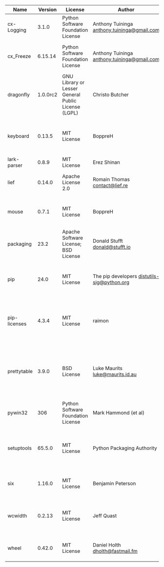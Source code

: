 | Name         | Version  | License                                             | Author                                        | URL                                            | Description                                                                                           |
|--------------|----------|-----------------------------------------------------|-----------------------------------------------|------------------------------------------------|-------------------------------------------------------------------------------------------------------|
| cx-Logging   | 3.1.0    | Python Software Foundation License                  | Anthony Tuininga <anthony.tuininga@gmail.com> | https://github.com/anthony-tuininga/cx_Logging | Python and C interfaces for logging                                                                   |
| cx_Freeze    | 6.15.14  | Python Software Foundation License                  | Anthony Tuininga <anthony.tuininga@gmail.com> | https://github.com/marcelotduarte/cx_Freeze    | Create standalone executables from Python scripts                                                     |
| dragonfly    | 1.0.0rc2 | GNU Library or Lesser General Public License (LGPL) | Christo Butcher                               | https://github.com/dictation-toolbox/dragonfly | Speech recognition extension library                                                                  |
| keyboard     | 0.13.5   | MIT License                                         | BoppreH                                       | https://github.com/boppreh/keyboard            | Hook and simulate keyboard events on Windows and Linux                                                |
| lark-parser  | 0.8.9    | MIT License                                         | Erez Shinan                                   | https://github.com/erezsh/lark                 | a modern parsing library                                                                              |
| lief         | 0.14.0   | Apache License 2.0                                  | Romain Thomas <contact@lief.re>               | https://lief-project.github.io/                | Library to instrument executable formats                                                              |
| mouse        | 0.7.1    | MIT License                                         | BoppreH                                       | https://github.com/boppreh/mouse               | Hook and simulate mouse events on Windows and Linux                                                   |
| packaging    | 23.2     | Apache Software License; BSD License                | Donald Stufft <donald@stufft.io>              | https://github.com/pypa/packaging              | Core utilities for Python packages                                                                    |
| pip          | 24.0     | MIT License                                         | The pip developers <distutils-sig@python.org> | https://pip.pypa.io/                           | The PyPA recommended tool for installing Python packages.                                             |
| pip-licenses | 4.3.4    | MIT License                                         | raimon                                        | https://github.com/raimon49/pip-licenses       | Dump the software license list of Python packages installed with pip.                                 |
| prettytable  | 3.9.0    | BSD License                                         | Luke Maurits <luke@maurits.id.au>             | https://github.com/jazzband/prettytable        | A simple Python library for easily displaying tabular data in a visually appealing ASCII table format |
| pywin32      | 306      | Python Software Foundation License                  | Mark Hammond (et al)                          | https://github.com/mhammond/pywin32            | Python for Window Extensions                                                                          |
| setuptools   | 65.5.0   | MIT License                                         | Python Packaging Authority                    | https://github.com/pypa/setuptools             | Easily download, build, install, upgrade, and uninstall Python packages                               |
| six          | 1.16.0   | MIT License                                         | Benjamin Peterson                             | https://github.com/benjaminp/six               | Python 2 and 3 compatibility utilities                                                                |
| wcwidth      | 0.2.13   | MIT License                                         | Jeff Quast                                    | https://github.com/jquast/wcwidth              | Measures the displayed width of unicode strings in a terminal                                         |
| wheel        | 0.42.0   | MIT License                                         | Daniel Holth <dholth@fastmail.fm>             | https://github.com/pypa/wheel                  | A built-package format for Python                                                                     |
